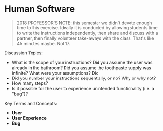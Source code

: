 # Human Software

> 2018 PROFESSOR'S NOTE: this semester we didn't devote enough time to this exercise. Ideally it is conducted by allowing students time to write the instructions independently, then share and discuss with a partner, then finally volunteer take-aways with the class. That's like 45 minutes maybe. Not 17.

Discussion Topics:

  + What is the scope of your instructions? Did you assume the user was already in the bathroom? Did you assume the toothpaste supply was infinite? What were your assumptions? Did
  + Did you number your instructions sequentially, or no? Why or why not?
  + How many steps?
  + Is it possible for the user to experience unintended functionality (i.e. a "bug")?

Key Terms and Concepts:

  + **User**
  + **User Experience**
  + **Bug**
